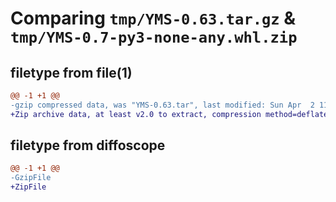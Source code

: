 # Comparing `tmp/YMS-0.63.tar.gz` & `tmp/YMS-0.7-py3-none-any.whl.zip`

## filetype from file(1)

```diff
@@ -1 +1 @@
-gzip compressed data, was "YMS-0.63.tar", last modified: Sun Apr  2 11:42:41 2023, max compression
+Zip archive data, at least v2.0 to extract, compression method=deflate
```

## filetype from diffoscope

```diff
@@ -1 +1 @@
-GzipFile
+ZipFile
```

